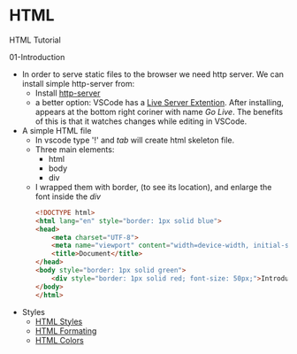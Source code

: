 # HTML
HTML Tutorial

01-Introduction

- In order to serve static files to the browser we need http server. We can install simple http-server from:
  - Install [http-server](https://www.npmjs.com/package/http-server) 
  -  a better option: VSCode has a [Live Server Extention](https://marketplace.visualstudio.com/items?itemName=ritwickdey.LiveServer). After installing, appears at the bottom right coriner with name *Go Live*. The benefits of this is that it watches changes while editing in VSCode.
- A simple HTML file
  - In vscode type '!' and *tab* will create html skeleton file.
  - Three main elements:
    - html
    - body
    - div
  - I wrapped them with border, (to see its location), and enlarge the font inside the *div*
    ```html
    <!DOCTYPE html>
    <html lang="en" style="border: 1px solid blue">
    <head>
        <meta charset="UTF-8">
        <meta name="viewport" content="width=device-width, initial-scale=1.0">
        <title>Document</title>
    </head>
    <body style="border: 1px solid green">
        <div style="border: 1px solid red; font-size: 50px;">Introduction to HTML</div>
    </body>
    </html>
    ```
- Styles
  - [HTML Styles](https://www.w3schools.com/html/html_styles.asp)
  - [HTML Formating](https://www.w3schools.com/html/html_formatting.asp)
  - [HTML Colors](https://www.w3schools.com/html/html_colors.asp)


